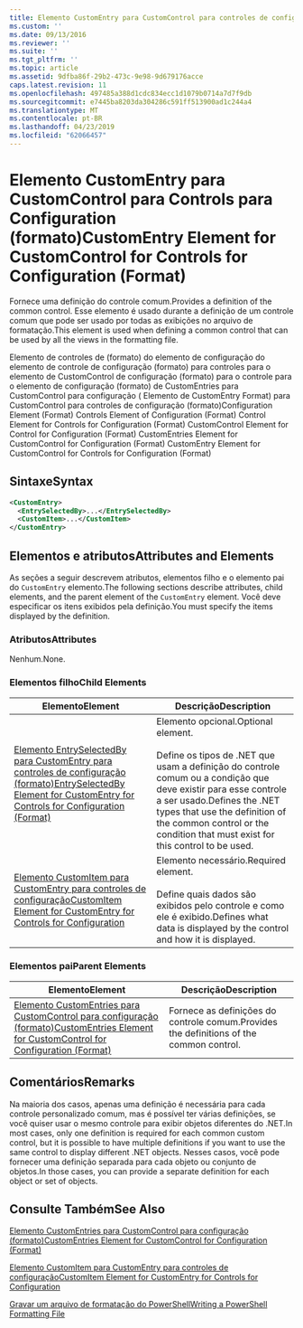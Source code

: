 ```yaml
---
title: Elemento CustomEntry para CustomControl para controles de configuração (formato) | Microsoft Docs
ms.custom: ''
ms.date: 09/13/2016
ms.reviewer: ''
ms.suite: ''
ms.tgt_pltfrm: ''
ms.topic: article
ms.assetid: 9dfba86f-29b2-473c-9e98-9d679176acce
caps.latest.revision: 11
ms.openlocfilehash: 497485a388d1cdc834ecc1d1079b0714a7d7f9db
ms.sourcegitcommit: e7445ba8203da304286c591ff513900ad1c244a4
ms.translationtype: MT
ms.contentlocale: pt-BR
ms.lasthandoff: 04/23/2019
ms.locfileid: "62066457"
---
```

# <a name="customentry-element-for-customcontrol-for-controls-for-configuration-format"></a><span data-ttu-id="e9699-102">Elemento CustomEntry para CustomControl para Controls para Configuration (formato)</span><span class="sxs-lookup"><span data-stu-id="e9699-102">CustomEntry Element for CustomControl for Controls for Configuration (Format)</span></span>

<span data-ttu-id="e9699-103">Fornece uma definição do controle comum.</span><span class="sxs-lookup"><span data-stu-id="e9699-103">Provides a definition of the common control.</span></span> <span data-ttu-id="e9699-104">Esse elemento é usado durante a definição de um controle comum que pode ser usado por todas as exibições no arquivo de formatação.</span><span class="sxs-lookup"><span data-stu-id="e9699-104">This element is used when defining a common control that can be used by all the views in the formatting file.</span></span>

<span data-ttu-id="e9699-105">Elemento de controles de (formato) do elemento de configuração do elemento de controle de configuração (formato) para controles para o elemento de CustomControl de configuração (formato) para o controle para o elemento de configuração (formato) de CustomEntries para CustomControl para configuração ( Elemento de CustomEntry Format) para CustomControl para controles de configuração (formato)</span><span class="sxs-lookup"><span data-stu-id="e9699-105">Configuration Element (Format) Controls Element of Configuration (Format) Control Element for Controls for Configuration (Format) CustomControl Element for Control for Configuration (Format) CustomEntries Element for CustomControl for Configuration (Format) CustomEntry Element for CustomControl for Controls for Configuration (Format)</span></span>

## <a name="syntax"></a><span data-ttu-id="e9699-106">Sintaxe</span><span class="sxs-lookup"><span data-stu-id="e9699-106">Syntax</span></span>

```xml
<CustomEntry>
  <EntrySelectedBy>...</EntrySelectedBy>
  <CustomItem>...</CustomItem>
</CustomEntry>

```

## <a name="attributes-and-elements"></a><span data-ttu-id="e9699-107">Elementos e atributos</span><span class="sxs-lookup"><span data-stu-id="e9699-107">Attributes and Elements</span></span>

<span data-ttu-id="e9699-108">As seções a seguir descrevem atributos, elementos filho e o elemento pai do `CustomEntry` elemento.</span><span class="sxs-lookup"><span data-stu-id="e9699-108">The following sections describe attributes, child elements, and the parent element of the `CustomEntry` element.</span></span> <span data-ttu-id="e9699-109">Você deve especificar os itens exibidos pela definição.</span><span class="sxs-lookup"><span data-stu-id="e9699-109">You must specify the items displayed by the definition.</span></span>

### <a name="attributes"></a><span data-ttu-id="e9699-110">Atributos</span><span class="sxs-lookup"><span data-stu-id="e9699-110">Attributes</span></span>

<span data-ttu-id="e9699-111">Nenhum.</span><span class="sxs-lookup"><span data-stu-id="e9699-111">None.</span></span>

### <a name="child-elements"></a><span data-ttu-id="e9699-112">Elementos filho</span><span class="sxs-lookup"><span data-stu-id="e9699-112">Child Elements</span></span>

|<span data-ttu-id="e9699-113">Elemento</span><span class="sxs-lookup"><span data-stu-id="e9699-113">Element</span></span>|<span data-ttu-id="e9699-114">Descrição</span><span class="sxs-lookup"><span data-stu-id="e9699-114">Description</span></span>|
|-------------|-----------------|
|[<span data-ttu-id="e9699-115">Elemento EntrySelectedBy para CustomEntry para controles de configuração (formato)</span><span class="sxs-lookup"><span data-stu-id="e9699-115">EntrySelectedBy Element for CustomEntry for Controls for Configuration (Format)</span></span>](./entryselectedby-element-for-customentry-for-controls-for-configuration-format.md)|<span data-ttu-id="e9699-116">Elemento opcional.</span><span class="sxs-lookup"><span data-stu-id="e9699-116">Optional element.</span></span><br /><br /> <span data-ttu-id="e9699-117">Define os tipos de .NET que usam a definição do controle comum ou a condição que deve existir para esse controle a ser usado.</span><span class="sxs-lookup"><span data-stu-id="e9699-117">Defines the .NET types that use the definition of the common control or the condition that must exist for this control to be used.</span></span>|
|[<span data-ttu-id="e9699-118">Elemento CustomItem para CustomEntry para controles de configuração</span><span class="sxs-lookup"><span data-stu-id="e9699-118">CustomItem Element for CustomEntry for Controls for Configuration</span></span>](./customitem-element-for-customentry-for-controls-for-configuration-format.md)|<span data-ttu-id="e9699-119">Elemento necessário.</span><span class="sxs-lookup"><span data-stu-id="e9699-119">Required element.</span></span><br /><br /> <span data-ttu-id="e9699-120">Define quais dados são exibidos pelo controle e como ele é exibido.</span><span class="sxs-lookup"><span data-stu-id="e9699-120">Defines what data is displayed by the control and how it is displayed.</span></span>|

### <a name="parent-elements"></a><span data-ttu-id="e9699-121">Elementos pai</span><span class="sxs-lookup"><span data-stu-id="e9699-121">Parent Elements</span></span>

|<span data-ttu-id="e9699-122">Elemento</span><span class="sxs-lookup"><span data-stu-id="e9699-122">Element</span></span>|<span data-ttu-id="e9699-123">Descrição</span><span class="sxs-lookup"><span data-stu-id="e9699-123">Description</span></span>|
|-------------|-----------------|
|[<span data-ttu-id="e9699-124">Elemento CustomEntries para CustomControl para configuração (formato)</span><span class="sxs-lookup"><span data-stu-id="e9699-124">CustomEntries Element for CustomControl for Configuration (Format)</span></span>](./customentries-element-for-customcontrol-for-controls-for-configuration-format.md)|<span data-ttu-id="e9699-125">Fornece as definições do controle comum.</span><span class="sxs-lookup"><span data-stu-id="e9699-125">Provides the definitions of the common control.</span></span>|

## <a name="remarks"></a><span data-ttu-id="e9699-126">Comentários</span><span class="sxs-lookup"><span data-stu-id="e9699-126">Remarks</span></span>

<span data-ttu-id="e9699-127">Na maioria dos casos, apenas uma definição é necessária para cada controle personalizado comum, mas é possível ter várias definições, se você quiser usar o mesmo controle para exibir objetos diferentes do .NET.</span><span class="sxs-lookup"><span data-stu-id="e9699-127">In most cases, only one definition is required for each common custom control, but it is possible to have multiple definitions if you want to use the same control to display different .NET objects.</span></span> <span data-ttu-id="e9699-128">Nesses casos, você pode fornecer uma definição separada para cada objeto ou conjunto de objetos.</span><span class="sxs-lookup"><span data-stu-id="e9699-128">In those cases, you can provide a separate definition for each object or set of objects.</span></span>

## <a name="see-also"></a><span data-ttu-id="e9699-129">Consulte Também</span><span class="sxs-lookup"><span data-stu-id="e9699-129">See Also</span></span>

[<span data-ttu-id="e9699-130">Elemento CustomEntries para CustomControl para configuração (formato)</span><span class="sxs-lookup"><span data-stu-id="e9699-130">CustomEntries Element for CustomControl for Configuration (Format)</span></span>](./customentries-element-for-customcontrol-for-controls-for-configuration-format.md)

[<span data-ttu-id="e9699-131">Elemento CustomItem para CustomEntry para controles de configuração</span><span class="sxs-lookup"><span data-stu-id="e9699-131">CustomItem Element for CustomEntry for Controls for Configuration</span></span>](./customitem-element-for-customentry-for-controls-for-configuration-format.md)

[<span data-ttu-id="e9699-132">Gravar um arquivo de formatação do PowerShell</span><span class="sxs-lookup"><span data-stu-id="e9699-132">Writing a PowerShell Formatting File</span></span>](./writing-a-powershell-formatting-file.md)
